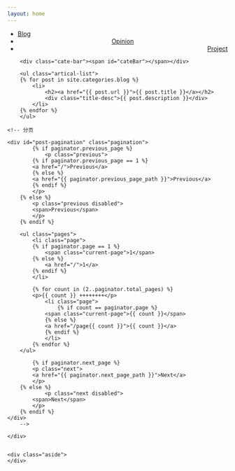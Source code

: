 ```yaml
---
layout: home
---
```


<div class="index-content blog">
    <div class="section">
    	<ul class="artical-cate">
            <li class="on"><a href="/"><span>Blog</span></a></li>
            <li style="text-align:center"><a href="/opinion"><span>Opinion</span></a></li>
            <li style="text-align:right"><a href="/project"><span>Project</span></a></li>
        </ul>

        <div class="cate-bar"><span id="cateBar"></span></div>

        <ul class="artical-list">
        {% for post in site.categories.blog %}
            <li>
                <h2><a href="{{ post.url }}">{{ post.title }}</a></h2>
                <div class="title-desc">{{ post.description }}</div>
            </li>
        {% endfor %}
        </ul>

	<!-- 分页
        
	<div id="post-pagination" class="pagination">
            {% if paginator.previous_page %}
                <p class="previous">
      		{% if paginator.previous_page == 1 %}
        	<a href="/">Previous</a>
      		{% else %}
        	<a href="{{ paginator.previous_page_path }}">Previous</a>
      		{% endif %}
    		</p>
  	    {% else %}
    		<p class="previous disabled">
      		<span>Previous</span>
    		</p>
  	    {% endif %}

  	    <ul class="pages">
    		<li class="page">
      		{% if paginator.page == 1 %}
        	    <span class="current-page">1</span>
     		{% else %}
        	    <a href="/">1</a>
      		{% endif %}
    		</li>

    		{% for count in (2..paginator.total_pages) %}
		    <p>{{ count }} ++++++++</p>
      		    <li class="page">
                	{% if count == paginator.page %}
          		<span class="current-page">{{ count }}</span>
        		{% else %}
          		<a href="/page{{ count }}">{{ count }}</a>
        		{% endif %}
      		    </li>
    		{% endfor %}
  	    </ul>

            {% if paginator.next_page %}
    		<p class="next">
      		<a href="{{ paginator.next_page_path }}">Next</a>
    		</p>
  	    {% else %}
                <p class="next disabled">
      		<span>Next</span>
    		</p>
  	    {% endif %}
	</div>
        -->

    </div>
    

    <div class="aside">
    </div>
</div>

